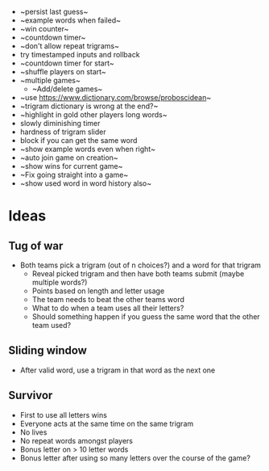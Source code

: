 - ~persist last guess~
- ~example words when failed~
- ~win counter~
- ~countdown timer~
- ~don't allow repeat trigrams~
- try timestamped inputs and rollback
- ~countdown timer for start~
- ~shuffle players on start~
- ~multiple games~
  - ~Add/delete games~
- ~use https://www.dictionary.com/browse/proboscidean~
- ~trigram dictionary is wrong at the end?~
- ~highlight in gold other players long words~
- slowly diminishing timer
- hardness of trigram slider
- block if you can get the same word
- ~show example words even when right~
- ~auto join game on creation~
- ~show wins for current game~
- ~Fix going straight into a game~
- ~show used word in word history also~

# Ideas

## Tug of war

- Both teams pick a trigram (out of n choices?) and a word for that trigram
  - Reveal picked trigram and then have both teams submit (maybe multiple words?)
  - Points based on length and letter usage
  - The team needs to beat the other teams word
  - What to do when a team uses all their letters?
  - Should something happen if you guess the same word that the other team used?

## Sliding window

- After valid word, use a trigram in that word as the next one

## Survivor
- First to use all letters wins
- Everyone acts at the same time on the same trigram
- No lives
- No repeat words amongst players
- Bonus letter on > 10 letter words
- Bonus letter after using so many letters over the course of the game?

